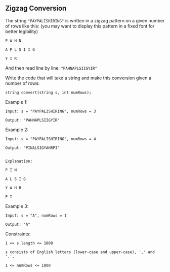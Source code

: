 
## Zigzag Conversion

 The string `"PAYPALISHIRING"`	 is written in a zigzag pattern on a given number of rows like this: (you may want to display this pattern in a fixed font for better legibility)


```
P A H N

A P L S I I G

Y I R
```

And then read line by line: `"PAHNAPLSIIGYIR"`


Write the code that will take a string and make this conversion given a number of rows:

  
```
string convert(string s, int numRows);
```
  

Example 1:

  
```
Input: s = "PAYPALISHIRING", numRows = 3

Output: "PAHNAPLSIIGYIR"
```

Example 2:

  
```
Input: s = "PAYPALISHIRING", numRows = 4

Output: "PINALSIGYAHRPI"


Explanation:

P I N

A L S I G

Y A H R

P I
```
Example 3:

  
```
Input: s = "A", numRows = 1

Output: "A"
```
  

Constraints:

```
1 <= s.length <= 1000

s consists of English letters (lower-case and upper-case), ',' and '.'.

1 <= numRows <= 1000
```
